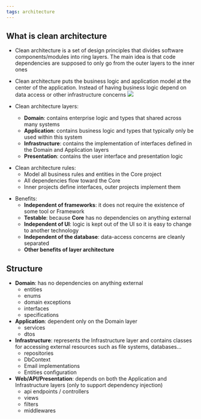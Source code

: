 ```yaml
---
tags: architecture
---
```

## What is clean architecture
- Clean architecture is a set of design principles that divides software components/modules into ring layers. The main idea is that code dependencies are supposed to only go from the outer layers to the inner ones
- Clean architecture puts the business logic and application model at the center of the application. Instead of having business logic depend on data access or other infrastructure concerns
![](Clean%20architectute-030820230936.png)

- Clean architecture layers:
	- **Domain**: contains enterprise logic and types that shared across many systems
	- **Application**: contains business logic and types that typically only be used within this system
	- **Infrastructure**: contains the implementation of interfaces defined in the Domain and Application layers
	- **Presentation**: contains the user interface and presentation logic 
 
&NewLine;
- Clean architecture rules:
	- Model all business rules and entities in the Core project
	- All dependencies flow toward the Core
	- Inner projects define interfaces, outer projects implement them 
 
&NewLine;
- Benefits:
	- **Independent of frameworks**: it does not require the existence of some tool or Framework
	- **Testable**: because **Core** has no dependencies on anything external
	- **Independent of UI**: logic is kept out of the UI so it is easy to change to another technology
	- **Independent of the database**: data-access concerns are cleanly separated
	- **Other benefits of layer architecture**

## Structure
- **Domain**: has no dependencies on anything external
	- entities
	- enums
	- domain exceptions
	- interfaces
	- specifications
- **Application**: dependent only on the Domain layer 
	- services
	- dtos
- **Infrastructure**: represents the Infrastructure layer and contains classes for accessing external resources such as file systems, databases...
	- repositories
	- DbContext 
	- Email implementations
	- Entities configuration
- **Web/API/Presentation**: depends on both the Application and Infrastructure layers (only to support dependency injection)
	- api endpoints / controllers
	- views
	- filters
	- middlewares

  